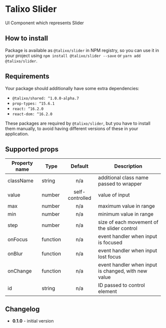 # Talixo Slider

UI Component which represents Slider

## How to install

Package is available as `@talixo/slider` in NPM registry, so you can use it in your project
using `npm install @talixo/slider --save` or `yarn add @talixo/slider`.

## Requirements

Your package should additionally have some extra dependencies:

- `@talixo/shared: ^1.0.0-alpha.7`
- `prop-types: ^15.6.1`
- `react: ^16.2.0`
- `react-dom: ^16.2.0`

These packages are required by `@talixo/slider`, but you have to install them manually,
to avoid having different versions of these in your application.

## Supported props

Property name | Type      | Default         | Description
--------------|-----------|:---------------:|--------------------------------
className     | string    | n/a             | additional class name passed to wrapper
value         | number    | self-controlled | value of input
max           | number    | n/a             | maximum value in range
min           | number    | n/a             | minimum value in range
step          | number    | n/a             | size of each movement of the slider control
onFocus       | function  | n/a             | event handler when input is focused
onBlur        | function  | n/a             | event handler when input lost focus
onChange      | function  | n/a             | event handler when input is changed, with new value
id            | string    | n/a             | ID passed to control element

## Changelog

- **0.1.0** - initial version
